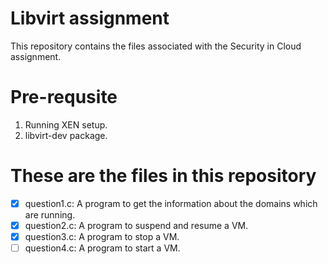 Libvirt assignment
==================
This repository contains the files associated with the Security in Cloud assignment. 

Pre-requsite
============
1. Running XEN setup.
2. libvirt-dev package.

These are the files in this repository
======================================
-[x] question1.c: A program to get the information about the domains which are running.
-[x] question2.c: A program to suspend and resume a VM.
-[x] question3.c: A program to stop a VM.
-[ ] question4.c: A program to start a VM.

